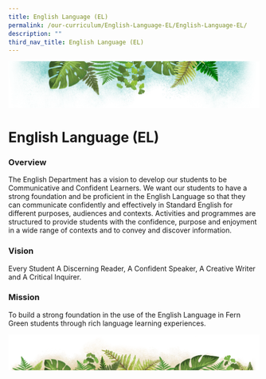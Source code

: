 ```yaml
---
title: English Language (EL)
permalink: /our-curriculum/English-Language-EL/English-Language-EL/
description: ""
third_nav_title: English Language (EL)
---
```

![](/images/Banner.png)

# **English Language (EL)**

### **Overview**

The English Department has a vision to develop our students to be Communicative and Confident Learners. We want our students to have a strong foundation and be proficient in the English Language so that they can communicate confidently and effectively in Standard English for different purposes, audiences and contexts. Activities and programmes are structured to provide students with the confidence, purpose and enjoyment in a wide range of contexts and to convey and discover information.

  

### **Vision**

Every Student A Discerning Reader, A Confident Speaker, A Creative Writer and A Critical Inquirer.  

  

### **Mission**

To build a strong foundation in the use of the English Language in Fern Green students through rich language learning experiences.

  

![](/images/bg-bottom.png)
